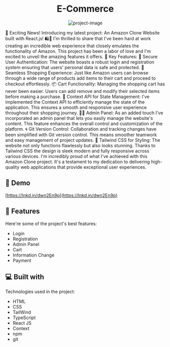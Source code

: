 <h1 align="center" id="title">E-Commerce</h1>

<p align="center"><img src="https://miro.medium.com/v2/resize:fit:1400/1*SwFB1o_k1LGprN-XRUZQ8w.jpeg" alt="project-image"></p>

<p id="description">🚀 Exciting News! Introducing my latest project: An Amazon Clone Website built with React.js! 🛍️🛒 I'm thrilled to share that I've been hard at work creating an incredible web experience that closely emulates the functionality of Amazon. This project has been a labor of love and I'm excited to unveil the amazing features it offers. 🌟 Key Features: 🔐 Secure User Authentication: The website boasts a robust login and registration system ensuring that users' personal data is safe and protected. 🛒 Seamless Shopping Experience: Just like Amazon users can browse through a wide range of products add items to their cart and proceed to checkout effortlessly. 📦 Cart Functionality: Managing the shopping cart has never been easier. Users can add remove and modify their selected items before making a purchase. 🎉 Context API for State Management: I've implemented the Context API to efficiently manage the state of the application. This ensures a smooth and responsive user experience throughout their shopping journey. 👨‍💼 Admin Panel: As an added touch I've incorporated an admin panel that lets you easily manage the website's content. This feature enhances the overall control and customization of the platform. 🌀 Git Version Control: Collaboration and tracking changes have been simplified with Git version control. This means smoother teamwork and easy management of project updates. 🎨 Tailwind CSS for Styling: The website not only functions flawlessly but also looks stunning. Thanks to Tailwind CSS the design is sleek modern and fully responsive across various devices. I'm incredibly proud of what I've achieved with this Amazon Clone project. It's a testament to my dedication to delivering high-quality web applications that provide exceptional user experiences.</p>

<h2>🚀 Demo</h2>

[https://lnkd.in/dwn2En9p](https://lnkd.in/dwn2En9p)


<h2>🧐 Features</h2>

Here're some of the project's best features:

*   Login
*   Registration
*   Admin Panel
*   Cart
*   Information Change
*   Payment

  
  
<h2>💻 Built with</h2>

Technologies used in the project:

*   HTML
*   CSS
*   TailWind
*   TypeScript
*   React JS
*   Context
*   npm
*   git
